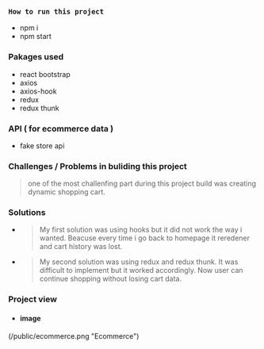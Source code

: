 ### `How to run this project`

-   npm i
-   npm start

### Pakages used

-   react bootstrap
-   axios
-   axios-hook
-   redux
-   redux thunk

### API ( for ecommerce data )

-   fake store api

### Challenges / Problems in buliding this project

> one of the most challenfing part during this project build was creating dynamic shopping cart.

### Solutions

-   > My first solution was using hooks but it did not work the way i wanted. Beacuse every time i go back to homepage it reredener and cart history was lost.
-   > My second solution was using redux and redux thunk. It was difficult to implement but it worked accordingly. Now user can continue shopping without losing cart data.

### Project view

-   #### image

   (/public/ecommerce.png "Ecommerce")

